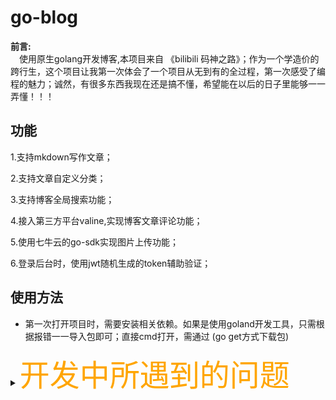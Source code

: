# go-blog
<b>前言:</b>  
&emsp;使用原生golang开发博客,本项目来自 《bilibili 码神之路》；作为一个学造价的跨行生，这个项目让我第一次体会了一个项目从无到有的全过程，第一次感受了编程的魅力；诚然，有很多东西我现在还是搞不懂，希望能在以后的日子里能够一一弄懂！！！



## 功能

1.支持mkdown写作文章；

2.支持文章自定义分类；

3.支持博客全局搜索功能；

4.接入第三方平台valine,实现博客文章评论功能；

5.使用七牛云的go-sdk实现图片上传功能；

6.登录后台时，使用jwt随机生成的token辅助验证；

## 使用方法
- 第一次打开项目时，需要安装相关依赖。如果是使用goland开发工具，只需根据报错一一导入包即可；直接cmd打开，需通过 (go get方式下载包)



<details>
<summary><font size="20" color="orange">开发中所遇到的问题</font></summary>
<pre><code>
- 问题1：未更改golang语句中的连接数据库密码，导致不能正确连接数据库。
![图片](https://user-images.githubusercontent.com/102449999/184500068-d84b5dde-fbd1-4c6d-bd1b-1d2a9ecd0040.png)
<img src="https://user-images.githubusercontent.com/102449999/184500068-d84b5dde-fbd1-4c6d-bd1b-1d2a9ecd0040.png">
</code></pre>
</details>

